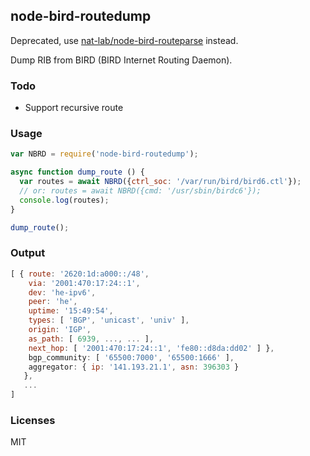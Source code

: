 node-bird-routedump 
---

Deprecated, use [nat-lab/node-bird-routeparse](https://github.com/Nat-Lab/node-bird-routeparse) instead.

Dump RIB from BIRD (BIRD Internet Routing Daemon).


### Todo

- Support recursive route

### Usage

```Javascript
var NBRD = require('node-bird-routedump');

async function dump_route () {
  var routes = await NBRD({ctrl_soc: '/var/run/bird/bird6.ctl'});
  // or: routes = await NBRD({cmd: '/usr/sbin/birdc6'});
  console.log(routes);
}

dump_route();
``` 

### Output

```Javascript
[ { route: '2620:1d:a000::/48',
    via: '2001:470:17:24::1',
    dev: 'he-ipv6',
    peer: 'he',
    uptime: '15:49:54',
    types: [ 'BGP', 'unicast', 'univ' ],
    origin: 'IGP',
    as_path: [ 6939, ..., ... ],
    next_hop: [ '2001:470:17:24::1', 'fe80::d8da:dd02' ] },
    bgp_community: [ '65500:7000', '65500:1666' ],
    aggregator: { ip: '141.193.21.1', asn: 396303 }
   },
   ...
]
```

### Licenses

MIT
